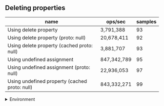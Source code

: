 ## Deleting properties

|name|ops/sec|samples|
|-|-|-|
|Using delete property|3,791,388|93|
|Using delete property (proto: null)|20,678,411|92|
|Using delete property (cached proto: null)|3,881,707|93|
|Using undefined assignment|847,342,789|95|
|Using undefined assignment (proto: null)|22,936,053|97|
|Using undefined property (cached proto: null)|843,332,271|99|


<details>
<summary>Environment</summary>

* __Machine:__ linux x64 | 4 vCPUs | 15.6GB Mem
* __Run:__ Wed Mar 13 2024 15:51:08 GMT+0000 (Coordinated Universal Time)
</details>

<!--
{"environment":{"platform":"linux","arch":"x64","cpus":4,"totalMemory":15.606491088867188},"benchmarks":[{"name":"Using delete property","opsSec":3791388.1036514975,"samples":4},{"name":"Using delete property (proto: null)","opsSec":20678410.87383906,"samples":5},{"name":"Using delete property (cached proto: null)","opsSec":3881706.6801168304,"samples":5},{"name":"Using undefined assignment","opsSec":847342788.5321482,"samples":6},{"name":"Using undefined assignment (proto: null)","opsSec":22936053.012243874,"samples":6},{"name":"Using undefined property (cached proto: null)","opsSec":843332271.0752435,"samples":7}]}-->
